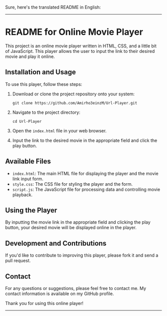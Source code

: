 Sure, here's the translated README in English:

---

# README for Online Movie Player

This project is an online movie player written in HTML, CSS, and a little bit of JavaScript. This player allows the user to input the link to their desired movie and play it online.

## Installation and Usage

To use this player, follow these steps:

1. Download or clone the project repository onto your system:
    ```
    git clone https://github.com/Amirho3einzM/Url-Player.git
    ```

2. Navigate to the project directory:
    ```
    cd Url-Player
    ```

3. Open the `index.html` file in your web browser.

4. Input the link to the desired movie in the appropriate field and click the play button.

## Available Files

- `index.html`: The main HTML file for displaying the player and the movie link input form.
- `style.css`: The CSS file for styling the player and the form.
- `script.js`: The JavaScript file for processing data and controlling movie playback.

## Using the Player

By inputting the movie link in the appropriate field and clicking the play button, your desired movie will be displayed online in the player.

## Development and Contributions

If you'd like to contribute to improving this player, please fork it and send a pull request.

## Contact

For any questions or suggestions, please feel free to contact me. My contact information is available on my GitHub profile.

Thank you for using this online player!

---
